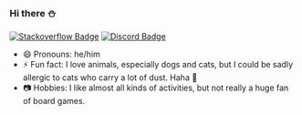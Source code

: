 ### Hi there ⛄

[![Stackoverflow Badge](https://img.shields.io/badge/-syohey-9cf?style=logo=stackoverflow?style=flat-square&logo=stackoverflow&link=https://stackoverflow.com/users/4909849/syohey&color=fef9ef&logoColor=red)](https://stackoverflow.com/users/4909849/syohey) [![Discord Badge](https://img.shields.io/badge/-tomodachi-9cf?style=logo=discord?style=flat-square&logo=discord&link=https://discord.gg/A54eTAcf&color=fef9ef&logoColor=4a4e69)](https://discord.gg/A54eTAcf)

<!-- - 🌱 I’m currently learning rust, skateboarding, data structures, algorithms, and guitar.
- 🤔 I’m looking for help with rust, skateboarding, and data strucutres.
- 💬 Ask me about go(board game).
- 📫 How to reach me: Telegram or discord(sabito#5178 or join my server from the discord button above!). -->

- 😄 Pronouns: he/him
- ⚡ Fun fact: I love animals, especially dogs and cats, but I could be sadly allergic to cats who carry a lot of dust. Haha 🐷
- 📷 Hobbies: I like almost all kinds of activities, but not really a huge fan of board games.

<!-- <br>

<center>
  <table style="border: none;">
    <tr style="border: none;">
        <td style="border: none;"><img width="512px" align="left" src="https://github-readme-stats.vercel.app/api?username=sjinno&&show_icons=true&title_color=24292e&icon_color=f66a0a&text_color=005cc5&bg_color=fafbfc" alt="Shohei's Github Stats"></td>
        <td style="border: none;"><img width="512px" align="right" src="https://github-readme-stats.vercel.app/api/top-langs/?username=sjinno&hide=html&layout=compact&show_icons=true&title_color=24292e&icon_color=f66a0a&text_color=005cc5&bg_color=fafbfc" /></td>
    </tr>
  </table>
</center> -->

<!-- https://github-readme-stats.vercel.app/api?username=sjinno&&show_icons=true&title_color=ffffff&icon_color=F8F32B&text_color=8D99AE&bg_color=2B2D42 -->

<!--
**sjinno/sjinno** is a ✨ _special_ ✨ repository because its `README.md` (this file) appears on your GitHub profile.

Here are some ideas to get you started:

- 🔭 I’m currently working on ...
- 👯 I’m looking to collaborate on ...
-->
